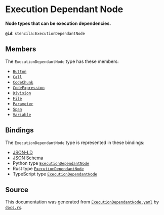 # Execution Dependant Node

**Node types that can be execution dependencies.**

**`@id`**: `stencila:ExecutionDependantNode`

## Members

The `ExecutionDependantNode` type has these members:

- [`Button`](https://github.com/stencila/stencila/blob/main/docs/reference/schema/flow/button.md)
- [`Call`](https://github.com/stencila/stencila/blob/main/docs/reference/schema/flow/call.md)
- [`CodeChunk`](https://github.com/stencila/stencila/blob/main/docs/reference/schema/code/code-chunk.md)
- [`CodeExpression`](https://github.com/stencila/stencila/blob/main/docs/reference/schema/code/code-expression.md)
- [`Division`](https://github.com/stencila/stencila/blob/main/docs/reference/schema/style/division.md)
- [`File`](https://github.com/stencila/stencila/blob/main/docs/reference/schema/works/file.md)
- [`Parameter`](https://github.com/stencila/stencila/blob/main/docs/reference/schema/flow/parameter.md)
- [`Span`](https://github.com/stencila/stencila/blob/main/docs/reference/schema/style/span.md)
- [`Variable`](https://github.com/stencila/stencila/blob/main/docs/reference/schema/flow/variable.md)

## Bindings

The `ExecutionDependantNode` type is represented in these bindings:

- [JSON-LD](https://stencila.dev/ExecutionDependantNode.jsonld)
- [JSON Schema](https://stencila.dev/ExecutionDependantNode.schema.json)
- Python type [`ExecutionDependantNode`](https://github.com/stencila/stencila/blob/main/python/python/stencila/types/execution_dependant_node.py)
- Rust type [`ExecutionDependantNode`](https://github.com/stencila/stencila/blob/main/rust/schema/src/types/execution_dependant_node.rs)
- TypeScript type [`ExecutionDependantNode`](https://github.com/stencila/stencila/blob/main/typescript/src/types/ExecutionDependantNode.ts)

## Source

This documentation was generated from [`ExecutionDependantNode.yaml`](https://github.com/stencila/stencila/blob/main/schema/ExecutionDependantNode.yaml) by [`docs.rs`](https://github.com/stencila/stencila/blob/main/rust/schema-gen/src/docs.rs).